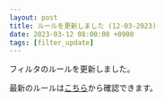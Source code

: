 ```yaml
---
layout: post
title: ルールを更新しました (12-03-2023)
date: 2023-03-12 08:00:00 +0900
tags: [filter_update]
---
```


フィルタのルールを更新しました。

最新のルールは[こちら](https://github.com/kittytail/BlockerRules)から確認できます。
